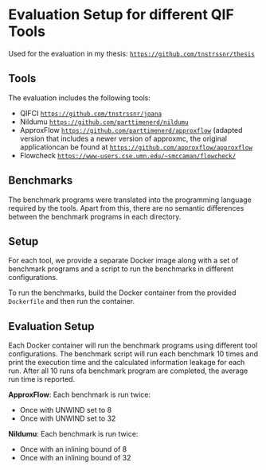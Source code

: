 # Evaluation Setup for different QIF Tools

Used for the evaluation in my thesis: [``https://github.com/tnstrssnr/thesis``](https://github.com/tnstrssnr/thesis)

## Tools
The evaluation includes the following tools:
- QIFCI [``https://github.com/tnstrssnr/joana``](https://github.com/tnstrssnr/joana)
- Nildumu  [``https://github.com/parttimenerd/nildumu``](https://github.com/parttimenerd/nildumu)
- ApproxFlow [``https://github.com/parttimenerd/approxflow``](https://github.com/parttimenerd/approxflow)
    (adapted version that includes a newer version of approxmc, the original applicationcan be found at [``https://github.com/approxflow/approxflow``](https://github.com/approxflow/approxflow)
- Flowcheck [``https://www-users.cse.umn.edu/~smccaman/flowcheck/``](https://www-users.cse.umn.edu/~smccaman/flowcheck/)

## Benchmarks
The benchmark programs were translated into the programming language required by the tools. Apart from this, there are no semantic differences between the benchmark programs in each directory.

## Setup
For each tool, we provide a separate Docker image along with a set of benchmark programs and a script to run the benchmarks in different configurations.

To run the benchmarks, build the Docker container from the provided ``Dockerfile`` and then run the container.

## Evaluation Setup
Each Docker container will run the benchmark programs using different tool configurations. The benchmark script will run each benchmark 10 times and print the execution time and the calculated information leakage for each run. After all 10 runs ofa benchmark program are completed, the average run time is reported.

**ApproxFlow**:
Each benchmark is run twice:
- Once with UNWIND set to 8
- Once with UNWIND set to 32

**Nildumu**:
Each benchmark is run twice:
- Once with an inlining bound of 8
- Once with an inlining bound of 32